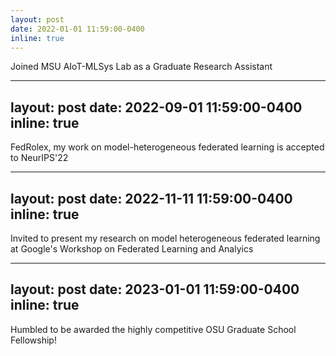 ```yaml
---
layout: post
date: 2022-01-01 11:59:00-0400
inline: true
---
```


Joined MSU AIoT-MLSys Lab as a Graduate Research Assistant

---
layout: post
date: 2022-09-01 11:59:00-0400
inline: true
---

FedRolex, my work on model-heterogeneous federated learning is accepted to NeurIPS'22

---
layout: post
date: 2022-11-11 11:59:00-0400
inline: true
---

Invited to present my research on model heterogeneous federated learning at Google's Workshop on Federated Learning and Analyics

---
layout: post
date: 2023-01-01 11:59:00-0400
inline: true
---

Humbled to be awarded the highly competitive OSU Graduate School Fellowship!